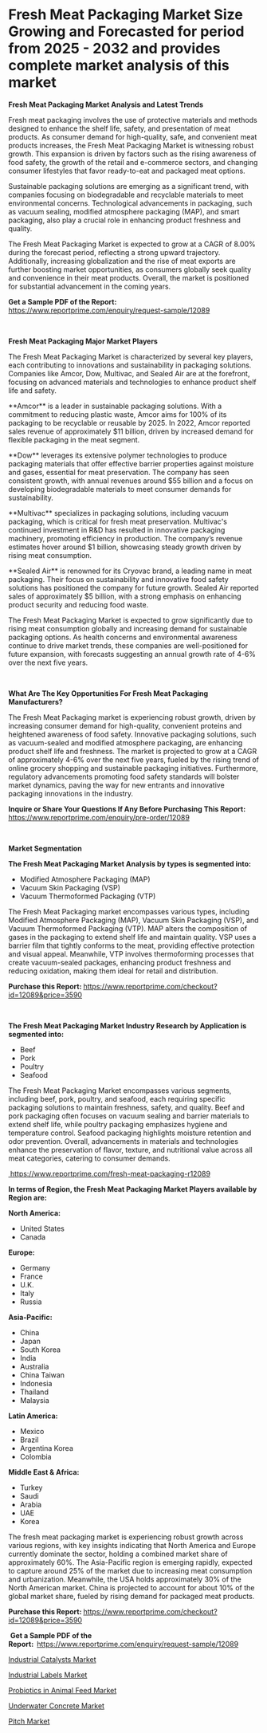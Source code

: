 <p><h1>Fresh Meat Packaging Market Size Growing and Forecasted for period from 2025 - 2032 and provides complete market analysis of this market</h1></p><p><strong>Fresh Meat Packaging Market Analysis and Latest Trends</strong></p>
<p><p>Fresh meat packaging involves the use of protective materials and methods designed to enhance the shelf life, safety, and presentation of meat products. As consumer demand for high-quality, safe, and convenient meat products increases, the Fresh Meat Packaging Market is witnessing robust growth. This expansion is driven by factors such as the rising awareness of food safety, the growth of the retail and e-commerce sectors, and changing consumer lifestyles that favor ready-to-eat and packaged meat options.</p><p>Sustainable packaging solutions are emerging as a significant trend, with companies focusing on biodegradable and recyclable materials to meet environmental concerns. Technological advancements in packaging, such as vacuum sealing, modified atmosphere packaging (MAP), and smart packaging, also play a crucial role in enhancing product freshness and quality. </p><p>The Fresh Meat Packaging Market is expected to grow at a CAGR of 8.00% during the forecast period, reflecting a strong upward trajectory. Additionally, increasing globalization and the rise of meat exports are further boosting market opportunities, as consumers globally seek quality and convenience in their meat products. Overall, the market is positioned for substantial advancement in the coming years.</p></p>
<p><strong>Get a Sample PDF of the Report:&nbsp;</strong> <a href="https://www.reportprime.com/enquiry/request-sample/12089?utm_campaign=1991&utm_medium=2&utm_source=Github&utm_content=ia&utm_term=17032025&utm_id=fresh-meat-packaging">https://www.reportprime.com/enquiry/request-sample/12089</a></p>
<p>&nbsp;</p>
<p><strong>Fresh Meat Packaging Major Market Players</strong></p>
<p><p>The Fresh Meat Packaging Market is characterized by several key players, each contributing to innovations and sustainability in packaging solutions. Companies like Amcor, Dow, Multivac, and Sealed Air are at the forefront, focusing on advanced materials and technologies to enhance product shelf life and safety.</p><p>**Amcor** is a leader in sustainable packaging solutions. With a commitment to reducing plastic waste, Amcor aims for 100% of its packaging to be recyclable or reusable by 2025. In 2022, Amcor reported sales revenue of approximately $11 billion, driven by increased demand for flexible packaging in the meat segment.</p><p>**Dow** leverages its extensive polymer technologies to produce packaging materials that offer effective barrier properties against moisture and gases, essential for meat preservation. The company has seen consistent growth, with annual revenues around $55 billion and a focus on developing biodegradable materials to meet consumer demands for sustainability.</p><p>**Multivac** specializes in packaging solutions, including vacuum packaging, which is critical for fresh meat preservation. Multivac's continued investment in R&D has resulted in innovative packaging machinery, promoting efficiency in production. The company’s revenue estimates hover around $1 billion, showcasing steady growth driven by rising meat consumption.</p><p>**Sealed Air** is renowned for its Cryovac brand, a leading name in meat packaging. Their focus on sustainability and innovative food safety solutions has positioned the company for future growth. Sealed Air reported sales of approximately $5 billion, with a strong emphasis on enhancing product security and reducing food waste.</p><p>The Fresh Meat Packaging Market is expected to grow significantly due to rising meat consumption globally and increasing demand for sustainable packaging options. As health concerns and environmental awareness continue to drive market trends, these companies are well-positioned for future expansion, with forecasts suggesting an annual growth rate of 4-6% over the next five years.</p></p>
<p>&nbsp;</p>
<p><strong>What Are The Key Opportunities For Fresh Meat Packaging Manufacturers?</strong></p>
<p><p>The Fresh Meat Packaging market is experiencing robust growth, driven by increasing consumer demand for high-quality, convenient proteins and heightened awareness of food safety. Innovative packaging solutions, such as vacuum-sealed and modified atmosphere packaging, are enhancing product shelf life and freshness. The market is projected to grow at a CAGR of approximately 4-6% over the next five years, fueled by the rising trend of online grocery shopping and sustainable packaging initiatives. Furthermore, regulatory advancements promoting food safety standards will bolster market dynamics, paving the way for new entrants and innovative packaging innovations in the industry.</p></p>
<p><strong>Inquire or Share Your Questions If Any Before Purchasing This Report:</strong> <a href="https://www.reportprime.com/enquiry/pre-order/12089?utm_campaign=1991&utm_medium=2&utm_source=Github&utm_content=ia&utm_term=17032025&utm_id=fresh-meat-packaging">https://www.reportprime.com/enquiry/pre-order/12089</a></p>
<p>&nbsp;</p>
<p><strong>Market Segmentation</strong></p>
<p><strong>The Fresh Meat Packaging Market Analysis by types is segmented into:</strong></p>
<p><ul><li>Modified Atmosphere Packaging (MAP)</li><li>Vacuum Skin Packaging (VSP)</li><li>Vacuum Thermoformed Packaging (VTP)</li></ul></p>
<p><p>The Fresh Meat Packaging market encompasses various types, including Modified Atmosphere Packaging (MAP), Vacuum Skin Packaging (VSP), and Vacuum Thermoformed Packaging (VTP). MAP alters the composition of gases in the packaging to extend shelf life and maintain quality. VSP uses a barrier film that tightly conforms to the meat, providing effective protection and visual appeal. Meanwhile, VTP involves thermoforming processes that create vacuum-sealed packages, enhancing product freshness and reducing oxidation, making them ideal for retail and distribution.</p></p>
<p><strong>Purchase this Report:&nbsp;</strong><a href="https://www.reportprime.com/checkout?id=12089&price=3590&utm_campaign=1991&utm_medium=2&utm_source=Github&utm_content=ia&utm_term=17032025&utm_id=fresh-meat-packaging">https://www.reportprime.com/checkout?id=12089&price=3590</a></p>
<p>&nbsp;</p>
<p><strong>The Fresh Meat Packaging Market Industry Research by Application is segmented into:</strong></p>
<p><ul><li>Beef</li><li>Pork</li><li>Poultry</li><li>Seafood</li></ul></p>
<p><p>The Fresh Meat Packaging Market encompasses various segments, including beef, pork, poultry, and seafood, each requiring specific packaging solutions to maintain freshness, safety, and quality. Beef and pork packaging often focuses on vacuum sealing and barrier materials to extend shelf life, while poultry packaging emphasizes hygiene and temperature control. Seafood packaging highlights moisture retention and odor prevention. Overall, advancements in materials and technologies enhance the preservation of flavor, texture, and nutritional value across all meat categories, catering to consumer demands.</p></p>
<p><a href="https://www.reportprime.com/fresh-meat-packaging-r12089?utm_campaign=1991&utm_medium=2&utm_source=Github&utm_content=ia&utm_term=17032025&utm_id=fresh-meat-packaging">&nbsp;https://www.reportprime.com/fresh-meat-packaging-r12089</a></p>
<p><strong>In terms of Region, the Fresh Meat Packaging Market Players available by Region are:</strong></p>
<p>
    <p> <strong> North America: </strong>
        <ul>
            <li>United States</li>
            <li>Canada</li>
        </ul>
        </p> 
    <p> <strong> Europe: </strong>
        <ul>
            <li>Germany</li>
            <li>France</li>
            <li>U.K.</li>
            <li>Italy</li>
            <li>Russia</li>
        </ul>
        </p> 
    <p> <strong> Asia-Pacific: </strong>
        <ul>
            <li>China</li>
            <li>Japan</li>
            <li>South Korea</li>
            <li>India</li>
            <li>Australia</li>
            <li>China Taiwan</li>
            <li>Indonesia</li>
            <li>Thailand</li>
            <li>Malaysia</li>
        </ul>
        </p> 
    <p> <strong> Latin America: </strong>
        <ul>
            <li>Mexico</li>
            <li>Brazil</li>
            <li>Argentina Korea</li>
            <li>Colombia</li>
        </ul>
        </p> 
    <p> <strong> Middle East & Africa: </strong>
        <ul>
            <li>Turkey</li>
            <li>Saudi</li>
            <li>Arabia</li>
            <li>UAE</li>
            <li>Korea</li>
        </ul>
    </p>
    </p>
<p><p>The fresh meat packaging market is experiencing robust growth across various regions, with key insights indicating that North America and Europe currently dominate the sector, holding a combined market share of approximately 60%. The Asia-Pacific region is emerging rapidly, expected to capture around 25% of the market due to increasing meat consumption and urbanization. Meanwhile, the USA holds approximately 30% of the North American market. China is projected to account for about 10% of the global market share, fueled by rising demand for packaged meat products.</p></p>
<p><strong>Purchase this Report: </strong><a href="https://www.reportprime.com/checkout?id=12089&price=3590&utm_campaign=1991&utm_medium=2&utm_source=Github&utm_content=ia&utm_term=17032025&utm_id=fresh-meat-packaging">https://www.reportprime.com/checkout?id=12089&price=3590</a></p>
<p>&nbsp;<strong>Get a Sample PDF of the Report:&nbsp;&nbsp;</strong><a href="https://www.reportprime.com/enquiry/request-sample/12089?utm_campaign=1991&utm_medium=2&utm_source=Github&utm_content=ia&utm_term=17032025&utm_id=fresh-meat-packaging">https://www.reportprime.com/enquiry/request-sample/12089</a></p>
<p><strong></strong></p>
<p><p><a href="https://github.com/ranewknaller/Market-Research-Report-List-1/blob/main/industrial-catalysts-market.md?utm_campaign=1991&utm_medium=2&utm_source=Github&utm_content=ia&utm_term=17032025&utm_id=fresh-meat-packaging">Industrial Catalysts Market</a></p><p><a href="https://github.com/countpapajwp/Market-Research-Report-List-1/blob/main/industrial-labels-market.md?utm_campaign=1991&utm_medium=2&utm_source=Github&utm_content=ia&utm_term=17032025&utm_id=fresh-meat-packaging">Industrial Labels Market</a></p><p><a href="https://github.com/rogetspate12/Market-Research-Report-List-1/blob/main/probiotics-in-animal-feed-market.md?utm_campaign=1991&utm_medium=2&utm_source=Github&utm_content=ia&utm_term=17032025&utm_id=fresh-meat-packaging">Probiotics in Animal Feed Market</a></p><p><a href="https://github.com/alawnhvicay/Market-Research-Report-List-1/blob/main/underwater-concrete-market.md?utm_campaign=1991&utm_medium=2&utm_source=Github&utm_content=ia&utm_term=17032025&utm_id=fresh-meat-packaging">Underwater Concrete Market</a></p><p><a href="https://github.com/wraggfomath/Market-Research-Report-List-1/blob/main/pitch-market.md?utm_campaign=1991&utm_medium=2&utm_source=Github&utm_content=ia&utm_term=17032025&utm_id=fresh-meat-packaging">Pitch Market</a></p></p>